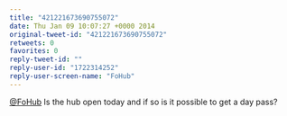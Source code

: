 ```yaml
---
title: "421221673690755072"
date: Thu Jan 09 10:07:27 +0000 2014
original-tweet-id: "421221673690755072"
retweets: 0
favorites: 0
reply-tweet-id: ""
reply-user-id: "1722314252"
reply-user-screen-name: "FoHub"
---
```

<a href="https://twitter.com/FoHub">@FoHub</a> Is the hub open today and if so is it possible to get  a day pass?
